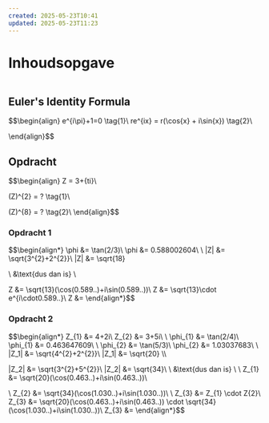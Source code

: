```yaml
---
created: 2025-05-23T10:41
updated: 2025-05-23T11:23
---
```


# Inhoudsopgave

```toc
```

## Euler's Identity Formula

$$\begin{align}
e^{i\pi}+1=0 \tag{1}\\
re^{ix} = r(\cos{x} + i\sin{x}) \tag{2}\\

\end{align}$$



## Opdracht

$$\begin{align}
Z = 3+{ti}\\

(Z)^{2} = ? \tag{1}\\

(Z)^{8} = ? \tag{2}\\
\end{align}$$

### Opdracht 1
$$\begin{align*}
\phi &= \tan(2/3)\\
\phi &= 0.588002604\\
\\
|Z| &= \sqrt{3^{2}+2^{2}}\\
|Z| &= \sqrt{18}

\\
&\text{dus dan is}
\\

Z &= \sqrt{13}(\cos(0.589..)+i\sin(0.589..))\\
Z &= \sqrt{13}\cdot e^{i\cdot0.589..}\\
Z &= 
\end{align*}$$

### Opdracht 2

$$\begin{align*}
Z_{1} &= 4+2i\\
Z_{2} &= 3+5i\\
\\
\phi_{1} &= \tan(2/4)\\
\phi_{1} &= 0.463647609\\
\\
\phi_{2} &= \tan(5/3)\\
\phi_{2} &= 1.03037683\\
\\
|Z_1| &= \sqrt{4^{2}+2^{2}}\\
|Z_1| &= \sqrt{20}
\\\\

|Z_2| &= \sqrt{3^{2}+5^{2}}\\
|Z_2| &= \sqrt{34}\\
\\
&\text{dus dan is}
\\
\\
Z_{1} &= \sqrt{20}(\cos(0.463..)+i\sin(0.463..))\\

\\
Z_{2} &= \sqrt{34}(\cos(1.030..)+i\sin(1.030..))\\
\\
Z_{3} &= Z_{1} \cdot Z{2}\\
Z_{3} &= \sqrt{20}(\cos(0.463..)+i\sin(0.463..)) \cdot \sqrt{34}(\cos(1.030..)+i\sin(1.030..))\\
Z_{3} &= 
\end{align*}$$